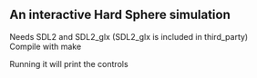 ## An interactive Hard Sphere simulation

Needs SDL2 and SDL2_glx (SDL2_glx is included in third_party)  
Compile with make  

Running it will print the controls  


